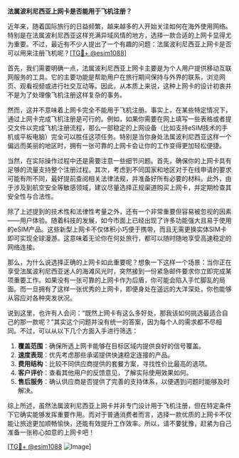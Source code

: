 **法属波利尼西亚上网卡是否能用于飞机注册？**

近年来，随着国际旅行的日益频繁，越来越多的人开始关注如何在海外使用网络。特别是在法属波利尼西亚这样充满异域风情的地方，选择一款合适的上网卡显得尤为重要。不过，最近有不少人提出了一个有趣的问题：法属波利尼西亚上网卡是否可以用来注册飞机呢？[[TG💪+ @esim1088](https://t.me/s/esim1088)]

首先，我们需要明确一点，法属波利尼西亚上网卡主要是为个人用户提供移动互联网服务的工具。它的主要功能是帮助用户在旅行期间保持与外界的联系，浏览网页、观看视频或进行社交互动等。因此，从本质上来说，这种上网卡的设计初衷并不是为了处理像飞机注册这样复杂的事务。

然而，这并不意味着上网卡完全不能用于飞机注册。事实上，在某些特定情况下，通过上网卡完成飞机注册是可行的。例如，如果你需要在网上填写一些表格或者提交文件以完成飞机注册流程，那么一部稳定的上网设备（比如支持eSIM技术的手机或平板电脑）完全可以胜任这项任务。特别是当你身处法属波利尼西亚这样一个偏远而美丽的地区时，拥有一张可靠的上网卡会让你的工作变得更加轻松便捷。

当然，在实际操作过程中还是需要注意一些细节问题。首先，确保你的上网卡具有足够的流量支持整个注册过程。其次，考虑到不同国家和地区对于在线申请的要求可能有所不同，最好提前查阅相关法律法规，并准备好所有必要的材料。此外，由于涉及到航空安全等敏感领域，建议尽量选择正规渠道购买上网卡，并定期检查其安全性与合法性。

除了上述提到的技术性和法律性考量之外，还有一个非常重要但容易被忽视的因素——用户体验。随着科技的发展，如今市面上已经出现了许多功能强大且易于使用的eSIM产品。这些新型上网卡不仅体积小巧便于携带，而且无需更换实体SIM卡即可实现全球漫游。这意味着无论你在何处旅行，都可以随时随地享受高速稳定的网络连接。

那么，为什么说选择正确的上网卡如此重要呢？想象一下这样一个场景：当你正在享受法属波利尼西亚迷人的海滩风光时，突然接到一份紧急邮件要求你立即完成某项重要工作。如果没有一张可靠的上网卡作为后盾，你可能会陷入手忙脚乱的局面。而一旦拥有了这样一张优秀的上网卡，即便身处在遥远的大洋深处，你也能够从容应对各种突发状况。

说到这里，也许有人会问：“既然上网卡有这么多好处，那我该如何挑选最适合自己的那一款呢？”其实这个问题并没有统一的答案，因为每个人的需求都不尽相同。不过，可以从以下几个方面入手进行筛选：

1. **覆盖范围**：确保所选上网卡能够在目标区域内提供良好的信号覆盖。
2. **速度表现**：优先考虑那些承诺提供快速稳定连接的产品。
3. **费用结构**：比较不同供应商提供的套餐方案，寻找性价比最高的选项。
4. **客户评价**：查看其他用户的反馈意见，了解实际使用效果如何。
5. **售后服务**：确认供应商是否提供了完善的支持体系，以便遇到问题时能够及时解决。

综上所述，虽然法属波利尼西亚上网卡并非专门设计用于飞机注册，但在特定条件下它确实能够发挥重要作用。而对于普通消费者而言，选择一款优质的上网卡不仅能让旅途更加顺畅愉快，还能有效提升工作效率。所以，请不要犹豫，赶紧为自己准备一张称心如意的上网卡吧！

[[TG💪+ @esim1088](https://t.me/s/esim1088) ![Image](https://i.postimg.cc/4NQfJmqS/Snipaste-2025-05-13-00-14-12.png)]